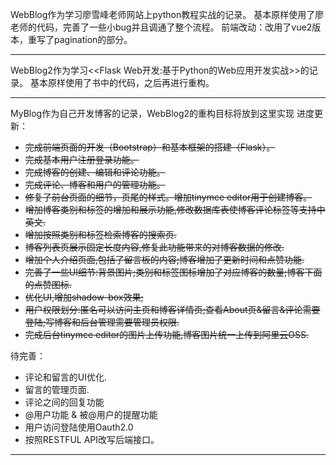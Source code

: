 WebBlog作为学习廖雪峰老师网站上python教程实战的记录。
基本原样使用了廖老师的代码，完善了一些小bug并且调通了整个流程。
前端改动：改用了vue2版本，重写了pagination的部分。
 
-----

WebBlog2作为学习<<Flask Web开发:基于Python的Web应用开发实战>>的记录。
基本原样使用了书中的代码，之后再进行重构。

-----

MyBlog作为自己开发博客的记录，WebBlog2的重构目标将放到这里实现
进度更新：
* <del>完成前端页面的开发（Bootstrap）和基本框架的搭建（Flask）。</del>
* <del>完成基本用户注册登录功能。</del>
* <del>完成博客的创建、编辑和评论功能。</del>
* <del>完成评论、博客和用户的管理功能。</del>
* <del>修复了前台页面的细节，页尾的样式。增加tinymce editor用于创建博客。</del>
* <del>增加博客类别和标签的增加和展示功能,修改数据库表使博客评论标签等支持中英文.</del>
* <del>增加按照类别和标签检索博客的搜索页.</del>
* <del>博客列表页展示固定长度内容,修复此功能带来的对博客数据的修改.</del>
* <del>增加个人介绍页面,包括了留言板的内容;博客增加了更新时间和点赞功能.</del>
* <del>完善了一些UI细节:背景图片;类别和标签图标增加了对应博客的数量;博客下面的点赞图标.</del>
* <del>优化UI,增加shadow-box效果;</del>
* <del>用户权限划分:匿名可以访问主页和博客详情页;查看About页&留言&评论需要登陆;写博客和后台管理需要管理员权限.</del>
* <del>完成后台tinymce editor的图片上传功能,博客图片统一上传到阿里云OSS.</del>

待完善：
* 评论和留言的UI优化.
* 留言的管理页面.
* 评论之间的回复功能
* @用户功能 & 被@用户的提醒功能
* 用户访问登陆使用Oauth2.0
* 按照RESTFUL API改写后端接口。

-----
